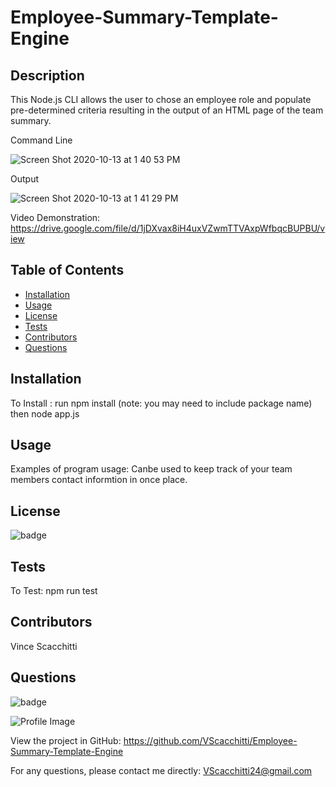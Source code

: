 # Employee-Summary-Template-Engine

 ## Description
  This Node.js CLI allows the user to chose an employee role and populate pre-determined criteria resulting in the output of an HTML page of the team summary.
  
  Command Line
  
  ![Screen Shot 2020-10-13 at 1 40 53 PM](https://user-images.githubusercontent.com/67161794/95897151-0ca11380-0d5b-11eb-808f-f5549139cbf6.png)
  
  Output
  
  ![Screen Shot 2020-10-13 at 1 41 29 PM](https://user-images.githubusercontent.com/67161794/95897202-25a9c480-0d5b-11eb-8854-a2b054a8c667.png)

  Video Demonstration: https://drive.google.com/file/d/1jDXvax8iH4uxVZwmTTVAxpWfbqcBUPBU/view
  
  ## Table of Contents
  - [Installation](#installation)
  - [Usage](#usage)
  - [License](#license)
  - [Tests](#tests)
  - [Contributors](#contributors)
  - [Questions](#questions)

  ## Installation
  
 To Install : run npm install (note: you may need to include package name) then node app.js
 
  ## Usage
  
  Examples of program usage: Canbe used to keep track of your team members contact informtion in once place.

  ## License

![badge](https://img.shields.io/badge/license-MIT-blue.svg)

  ## Tests
  
  To Test: npm run test

  ## Contributors
  
  Vince Scacchitti

  ## Questions
  
![badge](https://img.shields.io/badge/Github-VScacchitti-4cbbb9)
  
![Profile Image](https://github.com/VScacchitti.png?size=50)
  
View the project in GitHub: https://github.com/VScacchitti/Employee-Summary-Template-Engine

For any questions, please contact me directly: VScacchitti24@gmail.com



